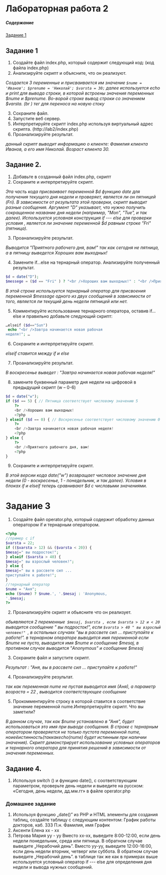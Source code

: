 # Лабораторная работа 2

##### Содержание 

[Задание 1](#headers)  

## Задание 1
1. Создайте файл index.php, который содержит следующий код: (код файла index.php)
2. Анализируйте скрипт и объясните, что он реализуют.

_Создается 3 переменные и присваивается им значение ```$nume = 'Иванов'; $prenume = 'Николай'; $varsta = 30;``` далее используется echo и print для вывода строки, в которой встроены значения переменных $nume и $prenume. Во-ворой строке вывод строки со значением $varsta. (br ) тег для переноса на новую стоку_

3. Сохраните файл.
4. Запустите веб сервер.
5. Интерпретируйте скрипт index.php используя виртуальный адрес скрипта. (http://lab2/index.php)
6. Проанализируйте результат.

_данный скрипт выводит информацию о клиенте:
Фамилия клиента Иванов, а его имя Николай.
Возраст клиента 30._

## Задание 2.
1. Добавьте в созданный файл index.php, скрипт
2. Сохраните и интерпретируйте скрипт.

_Эта часть кода присваивает переменной $d функцию date для получения текущего дня недели и проверяет, является ли он пятницей (Fri). В зависимости от результата этой проверки, скрипт выводит разные сообщения. Аргумент "D" указывает, что нужно получить сокращенное название дня недели (например, "Mon", "Tue", и так далее). Используется условная конструкция if --- else  для проверки условия , является ли значение переменной $d равным строке "Fri" (пятница)._

3. Проанализируйте результат.

_Выводится "Приятного рабочего дня, вам!" так как сегодня не пятница, а в пятницу выведется Хороших вам выходных!_

4. Замените if…else на тернарный оператор. Анализируйте полученный результат.

```php
$d = date("D");
$messege = ($d == "Fri" ) ? "<br />Хороших вам выходных!" : "<br />Приятного рабочего дня, вам!"; 
```
_В этой строке используется тернарный оператор для присвоения переменной $message одного из двух сообщений в зависимости от того, является ли текущий день недели пятницей или нет._

5. Комментируйте использование тернарного оператора, оставив if…else и правильно добавьте следующий скрипт:

```php
…elseif ($d=="Sun")
 echo "<br />Завтра начинается новая рабочая
неделя!"; …
```

6. Сохраните и интерпретируйте скрипт.

_elseif ставится между if и else_

7. Проанализируйте результат.

_В воскресенье выведет : "Завтра начинается новая рабочая неделя!"_

8. замените буквенный параметр дня недели на цифровой в предыдущий скрипт (w – 0-6)

```php
$d = date("w");
if ($d == 5) { // Пятница соответствует числовому значению 5
    ?>
    <br />Хороших вам выходных!
    <?php
} elseif ($d == 0) { // Воскресенье соответствует числовому значению 0
    ?>
    <br />Завтра начинается новая рабочая неделя!
    <?php
} else {
    ?>
    <br />Приятного рабочего дня, вам!
    <?php
}
```
9. Сохраните и интерпретируйте скрипт.

_В этой версии кода date("w") возвращает числовое значение дня недели (0 - воскресенье, 1 - понедельник, и так далее). Условия в блоках if и elseif теперь сравнивают $d с числовыми значениями._

# Задание 3
1. Создайте файл operator.php, который
содержит обработку данных оператором if и
тернарным оператором.
```php
<?php
//пример с if
$varsta = 22;
if (($varsta > 12) && ($varsta < 20)) {
$mesaj=" вы подросток!";
} elseif ($varsta > 40) {
$mesaj=" вы взрослый человек!";
} else {
$mesaj=" вы в рассвете сил ...
приступайте к работе!";
}
//тернарный оператор
$nume = "Аня";
echo ($nume) ? $nume.', '.$mesaj : 'Anonymous,
'.$mesaj;
?>
```
2. Проанализируйте скрипт и обьясните что он реализует.

_обьявляются 2 переменные``` $mesaj, $varsta , если $varsta > 12 и < 20``` выводится сообщение " вы подросток!", если ```$varsta > 40 " вы взрослый человек!" ```, в остальных случаях "вы в рассвете сил ... приступайте к работе!". в тернарном операторе выводится имя переменной если $nume не пусто, выводится имя $nume и сообщение $mesaj, в противном случае выводится "Anonymous" и сообщение $mesaj_

3. Сохраните файл и запустите скрипт.

_Результат : "Аня, вы в рассвете сил ... приступайте к работе!"_

4. Проанализируйте результат.

_так как переменная nume не пустая выводится имя (Аня), а параметр возраста = 22 , выводится соответствующее сообщение_

5. Прокомментируйте строку в которой ставится в соответствие значение переменной nume.Интерпретируйте скрипт. Что вы заметили?

_В данном случае, так как $nume установлено в "Аня", будет использоваться это имя при выводе сообщения.
В строке с тернарным оператором проверяется не только пустота переменной $nume, но и её истинность (так как echo ($nume) будет истинным при наличии значения).
Скрипт демонстрирует использование условных операторов и тернарного оператора для принятия решений в зависимости от значения переменных._


## Задание 4.
1. Используя switch () и функцию date(), с соответствующим параметром, проверьте день недели и выведите на русском: «Сегодня, день недели, дд.мм.гг» 
в файле operator.php

### Домашнее задание
1. Используя функцию „date()” из PHP и HTML
элементы для создания таблиц, создайте
таблицу с следующим контентом:
График работы докторов, каб. 333
П.н. Фамилия, имя График
1. Аксенти Елена xx - xx
2. Петрова Мария yy - yy
Вместо xx-xx, выведите 8:00-12:00, если день
недели понедельник, среда или пятница. В
обратном случае выведите „Нерабочий день”.
Вместо yy-yy, выведите 12:00-16:00, если день
недели вторник, четверг или суббота. В
обратном случае выведите „Нерабочий день”.
в таблице так же как в примерах выше используется условный оператор if --- else для определения дня недели и вывода нужных сообщений.
